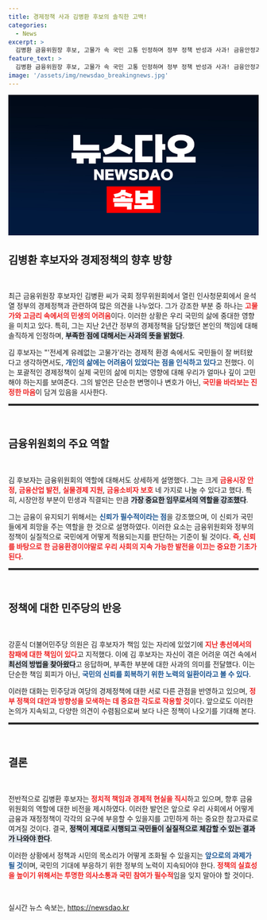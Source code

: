 ```yaml
---
title: 경제정책 사과 김병환 후보의 솔직한 고백!
categories:
  - News
excerpt: >
  김병환 금융위원장 후보, 고물가 속 국민 고통 인정하며 정부 정책 반성과 사과! 금융안정과 소비자 보호에 집중하겠다는 포부 밝혀 클릭 필수!
feature_text: >
  김병환 금융위원장 후보, 고물가 속 국민 고통 인정하며 정부 정책 반성과 사과! 금융안정과 소비자 보호에 집중하겠다는 포부 밝혀 클릭 필수!
image: '/assets/img/newsdao_breakingnews.jpg'
---
```


<p><img src="/assets/img/newsdao_breakingnews.jpg" alt="firstkoreanews 속보" /></p>

<h2 data-ke-size="size26">김병환 후보자와 경제정책의 향후 방향</h2>

<p data-ke-size="size16">&nbsp;</p>

<p data-ke-size="size16">최근 금융위원장 후보자인 김병환 씨가 국회 정무위원회에서 열린 인사청문회에서 윤석열 정부의 경제정책과 관련하여 많은 의견을 나누었다. 그가 강조한 부분 중 하나는 <b><span style="color: #ee2323;">고물가와 고금리 속에서의 민생의 어려움</span></b>이다. 이러한 상황은 우리 국민의 삶에 중대한 영향을 미치고 있다. 특히, 그는 지난 2년간 정부의 경제정책을 담당했던 본인의 책임에 대해 솔직하게 인정하며, <b><span style="background-color: #21538527;">부족한 점에 대해서는 사과의 뜻을 밝혔다</span></b>.</p>

<p data-ke-size="size16">김 후보자는 "'전세계 유례없는 고물가'라는 경제적 환경 속에서도 국민들이 잘 버텨왔다고 생각하면서도, <b><span style="color: #1a5490;">개인의 삶에는 어려움이 있었다는 점을 인식하고 있다</span></b>고 전했다. 이는 포괄적인 경제정책이 실제 국민의 삶에 미치는 영향에 대해 우리가 얼마나 깊이 고민해야 하는지를 보여준다. 그의 발언은 단순한 변명이나 변호가 아닌, <b><span style="color: #ee2323;">국민을 바라보는 진정한 마음</span></b>이 담겨 있음을 시사한다.</p>

<hr style="height: 2px; border: none; border-top: 2px solid #333;"/>

<p data-ke-size="size16">&nbsp;</p>

<h2 data-ke-size="size26">금융위원회의 주요 역할</h2>

<p data-ke-size="size16">&nbsp;</p>

<p data-ke-size="size16">김 후보자는 금융위원회의 역할에 대해서도 상세하게 설명했다. 그는 크게 <b><span style="color: #ee2323;">금융시장 안정</span></b>, <b><span style="color: #ee2323;">금융산업 발전</span></b>, <b><span style="color: #ee2323;">실물경제 지원</span></b>, <b><span style="color: #ee2323;">금융소비자 보호</span></b> 네 가지로 나눌 수 있다고 했다. 특히, 시장안정 부분이 민생과 직결되는 만큼 <b><span style="background-color: #21538527;">가장 중요한 임무로서의 역할을 강조했다</span></b>.</p>

<p data-ke-size="size16">그는 금융이 유지되기 위해서는 <b><span style="color: #1a5490;">신뢰가 필수적이라는 점</span></b>을 강조했으며, 이 신뢰가 국민들에게 희망을 주는 역할을 한 것으로 설명하였다. 이러한 요소는 금융위원회와 정부의 정책이 실질적으로 국민에게 어떻게 적용되는지를 판단하는 기준이 될 것이다. <b><span style="color: #ee2323;">즉, 신뢰를 바탕으로 한 금융환경이야말로 우리 사회의 지속 가능한 발전을 이끄는 중요한 기초가 된다</span></b>.</p>

<hr style="height: 2px; border: none; border-top: 2px solid #333;"/>

<p data-ke-size="size16">&nbsp;</p>

<h2 data-ke-size="size26">정책에 대한 민주당의 반응</h2>

<p data-ke-size="size16">&nbsp;</p>

<p data-ke-size="size16">강훈식 더불어민주당 의원은 김 후보자가 책임 있는 자리에 있었기에 <b><span style="color: #ee2323;">지난 총선에서의 참패에 대한 책임이 있다</span></b>고 지적했다. 이에 김 후보자는 자신이 겪은 어려운 여건 속에서 <b><span style="background-color: #21538527;">최선의 방법을 찾아왔다</span></b>고 응답하며, 부족한 부분에 대한 사과의 의미를 전달했다. 이는 단순한 책임 회피가 아닌, <b><span style="color: #1a5490;">국민의 신뢰를 회복하기 위한 노력의 일환이라고 볼 수 있다</span></b>.</p>

<p data-ke-size="size16">이러한 대화는 민주당과 여당의 경제정책에 대한 서로 다른 관점을 반영하고 있으며, <b><span style="color: #ee2323;">정부 정책의 대안과 방향성을 모색하는 데 중요한 각도로 작용할 것</span></b>이다. 앞으로도 이러한 논의가 지속되고, 다양한 의견이 수렴됨으로써 보다 나은 정책이 나오기를 기대해 본다.</p>

<hr style="height: 2px; border: none; border-top: 2px solid #333;"/>

<p data-ke-size="size16">&nbsp;</p>

<h2 data-ke-size="size26">결론</h2>

<p data-ke-size="size16">&nbsp;</p>

<p data-ke-size="size16">전반적으로 김병환 후보자는 <b><span style="color: #ee2323;">정치적 책임과 경제적 현실을 직시</span></b>하고 있으며, 향후 금융위원회의 역할에 대한 비전을 제시하였다. 이러한 발언은 앞으로 우리 사회에서 어떻게 금융과 재정정책이 각각의 요구에 부응할 수 있을지를 고민하게 하는 중요한 참고자료로 여겨질 것이다. 결국, <b><span style="background-color: #21538527;">정책이 제대로 시행되고 국민들이 실질적으로 체감할 수 있는 결과가 나와야 한다</span></b>.</p>

<p data-ke-size="size16">이러한 상황에서 정책과 시민의 목소리가 어떻게 조화될 수 있을지는 <b><span style="color: #1a5490;">앞으로의 과제가 될 것</span></b>이며, 국민의 기대에 부응하기 위한 정부의 노력이 지속되어야 한다. <b><span style="color: #ee2323;">정책의 실효성을 높이기 위해서는 투명한 의사소통과 국민 참여가 필수적</span></b>임을 잊지 말아야 할 것이다.</p>

<p data-ke-size="size16">&nbsp;</p>
실시간 뉴스 속보는, <a href="https://newsdao.kr" rel="dofollow">https://newsdao.kr</a>


